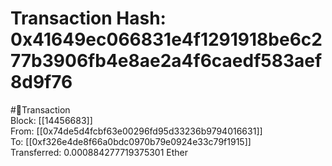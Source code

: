 
Transaction Hash: 0x41649ec066831e4f1291918be6c277b3906fb4e8ae2a4f6caedf583aef8d9f76
====================================================================================
  
#💸Transaction  
Block: [[14456683]]  
From: [[0x74de5d4fcbf63e00296fd95d33236b9794016631]]  
To: [[0xf326e4de8f66a0bdc0970b79e0924e33c79f1915]]  
Transferred: 0.000884277719375301 Ether